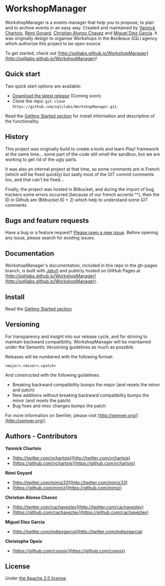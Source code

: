 WorkshopManager
===============

WorkshopManager is a events manager that help you to propose, to plan and to archive events in an easy way. Created and maintained by [Yannick Chartois](http://twitter.com/ychartois), [Rémi Goyard](http://twitter.com/mimiz33), [Christian Alonso Chavez](http://twitter.com/cachavezley) and [Miguel Diez Garcia](http://twitter.com/mdiezgarcia). It was originally design to organise Workshops in the Bordeaux SQLI agency which authorize this project to be open source.

To get started, check out [http://sqlilabs.github.io/WorkshopManager](http://sqlilabs.github.io/WorkshopManager)!


## Quick start

Two quick start options are available:

* [Download the latest release](https://github.com/sqlilabs/WorkshopManager/releases/tag/v1.0.0) (Coming soon).
* Clone the repo: `git clone https://github.com/sqlilabs/WorkshopManager.git`.

Read the [Getting Started section](http://sqlilabs.github.io/WorkshopManager/#getting-started) for install information and description of the functionality.


## History

This project was originally build to create a tools and learn Play! framework at the same time... some part of the code still smell the sandbox, but we are working to get rid of the ugly parts.

It was also an internal project at that time, so some comments are in French (which will be fixed quickly) but sadly most of the GIT commit comments too, and that can't be fixed...

Finally, the project was hosted in Bitbucket, and during the import of bug trackers some errors occurred (because of our french accents ^^), then the ID in Github are (Bitbucket ID + 2) which help to understand some GIT comments


## Bugs and feature requests

Have a bug or a feature request? [Please open a new issue](https://github.com/sqlilabs/WorkshopManager/issues). Before opening any issue, please search for existing issues.


## Documentation

WorkshopManager's documentation, included in this repo in the gh-pages branch, is built with [Jekyll](http://jekyllrb.com) and publicly hosted on GitHub Pages at [http://sqlilabs.github.io/WorkshopManager](http://sqlilabs.github.io/WorkshopManager).


## Install
Read the [Getting Started section](http://sqlilabs.github.io/WorkshopManager/#getting-started)


## Versioning

For transparency and insight into our release cycle, and for striving to maintain backward compatibility, WorkshopManager will be maintained under the Semantic Versioning guidelines as much as possible.

Releases will be numbered with the following format:

`<major>.<minor>.<patch>`

And constructed with the following guidelines:

* Breaking backward compatibility bumps the major (and resets the minor and patch)
* New additions without breaking backward compatibility bumps the minor (and resets the patch)
* Bug fixes and misc changes bumps the patch

For more information on SemVer, please visit [http://semver.org/](http://semver.org/).



## Authors - Contributors

**Yannick Chartois**

+ [http://twitter.com/ychartois](http://twitter.com/ychartois)
+ [https://github.com/ychartois](https://github.com/ychartois)

**Rémi Goyard**

+ [http://twitter.com/mimiz33](http://twitter.com/mimiz33)
+ [https://github.com/mimiz](https://github.com/mimiz)

**Christian Alonso Chavez**

+ [http://twitter.com/cachavezley](http://twitter.com/cachavezley)
+ [https://github.com/cachavezley](https://github.com/cachavezley)

**Miguel Diez Garcia**

+ [http://twitter.com/mdiezgarcia](http://twitter.com/mdiezgarcia)

**Christophe Opoix**

+ [https://github.com/copoix](https://github.com/copoix)


## License

Under [the Apache 2.0 license](LICENSE).